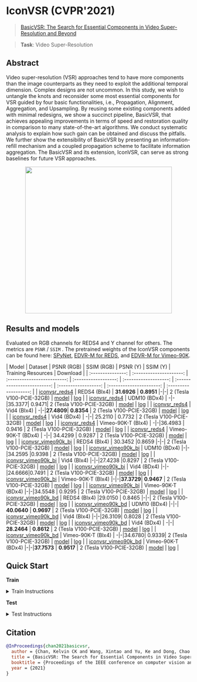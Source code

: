# IconVSR (CVPR'2021)

> [BasicVSR: The Search for Essential Components in Video Super-Resolution and Beyond](https://arxiv.org/abs/2012.02181)

> **Task**: Video Super-Resolution

<!-- [ALGORITHM] -->

## Abstract

<!-- [ABSTRACT] -->

Video super-resolution (VSR) approaches tend to have more components than the image counterparts as they need to exploit the additional temporal dimension. Complex designs are not uncommon. In this study, we wish to untangle the knots and reconsider some most essential components for VSR guided by four basic functionalities, i.e., Propagation, Alignment, Aggregation, and Upsampling. By reusing some existing components added with minimal redesigns, we show a succinct pipeline, BasicVSR, that achieves appealing improvements in terms of speed and restoration quality in comparison to many state-of-the-art algorithms. We conduct systematic analysis to explain how such gain can be obtained and discuss the pitfalls. We further show the extensibility of BasicVSR by presenting an information-refill mechanism and a coupled propagation scheme to facilitate information aggregation. The BasicVSR and its extension, IconVSR, can serve as strong baselines for future VSR approaches.

<!-- [IMAGE] -->

<div align=center >
 <img src="https://user-images.githubusercontent.com/7676947/144011348-c58101d4-5f69-4e58-be2b-7accd07b06fa.png" width="400"/>
</div >

## Results and models

Evaluated on RGB channels for REDS4 and Y channel for others. The metrics are `PSNR` / `SSIM` .
The pretrained weights of the IconVSR components can be found here: [SPyNet](https://download.openmmlab.com/mmediting/restorers/basicvsr/spynet_20210409-c6c1bd09.pth), [EDVR-M for REDS](https://download.openmmlab.com/mmediting/restorers/iconvsr/edvrm_reds_20210413-3867262f.pth), and [EDVR-M for Vimeo-90K](https://download.openmmlab.com/mmediting/restorers/iconvsr/edvrm_vimeo90k_20210413-e40e99a8.pth).

|       Model       | Dataset |  PSNR (RGB) | SSIM (RGB) |  PSNR (Y) | SSIM (Y) |   Training Resources    |       Download        |
| :---------------: | :---------------------: | :-------------------------: | :------------------: | :-------------------: | :-------------------------: | :------------------: | :----------------------: | :-------------------: |
| [iconvsr_reds4](./iconvsr_2xb4_reds4.py) | REDS4 (BIx4) | **31.6926** | **0.8951**  |-|-| 2 (Tesla V100-PCIE-32GB) | [model](https://download.openmmlab.com/mmediting/restorers/iconvsr/iconvsr_reds4_20210413-9e09d621.pth) | [log](https://download.openmmlab.com/mmediting/restorers/iconvsr/iconvsr_reds4_20210413_222735.log.json) |
| [iconvsr_reds4](./iconvsr_2xb4_reds4.py) | UDM10 (BDx4)   | -|-|35.3377| 0.9471| 2 (Tesla V100-PCIE-32GB) | [model](https://download.openmmlab.com/mmediting/restorers/iconvsr/iconvsr_reds4_20210413-9e09d621.pth) | [log](https://download.openmmlab.com/mmediting/restorers/iconvsr/iconvsr_reds4_20210413_222735.log.json) |
| [iconvsr_reds4](./iconvsr_2xb4_reds4.py) | Vid4 (BIx4)   | -|-|**27.4809**| **0.8354** | 2 (Tesla V100-PCIE-32GB) | [model](https://download.openmmlab.com/mmediting/restorers/iconvsr/iconvsr_reds4_20210413-9e09d621.pth) | [log](https://download.openmmlab.com/mmediting/restorers/iconvsr/iconvsr_reds4_20210413_222735.log.json) |
| [iconvsr_reds4](./iconvsr_2xb4_reds4.py) | Vid4 (BDx4)   | -|-|  25.2110  |  0.7732 | 2 (Tesla V100-PCIE-32GB) | [model](https://download.openmmlab.com/mmediting/restorers/iconvsr/iconvsr_reds4_20210413-9e09d621.pth) | [log](https://download.openmmlab.com/mmediting/restorers/iconvsr/iconvsr_reds4_20210413_222735.log.json) |
| [iconvsr_reds4](./iconvsr_2xb4_reds4.py) | Vimeo-90K-T (BIx4)   | -|-|36.4983  | 0.9416  | 2 (Tesla V100-PCIE-32GB) | [model](https://download.openmmlab.com/mmediting/restorers/iconvsr/iconvsr_reds4_20210413-9e09d621.pth) | [log](https://download.openmmlab.com/mmediting/restorers/iconvsr/iconvsr_reds4_20210413_222735.log.json) |
| [iconvsr_reds4](./iconvsr_2xb4_reds4.py) | Vimeo-90K-T (BDx4)   | -|-| 34.4299 | 0.9287   | 2 (Tesla V100-PCIE-32GB) | [model](https://download.openmmlab.com/mmediting/restorers/iconvsr/iconvsr_reds4_20210413-9e09d621.pth) | [log](https://download.openmmlab.com/mmediting/restorers/iconvsr/iconvsr_reds4_20210413_222735.log.json) |
| [iconvsr_vimeo90k_bi](./iconvsr_2xb4_vimeo90k-bi.py) | REDS4 (BIx4) | 30.3452 |0.8659 |-|-| 2 (Tesla V100-PCIE-32GB) | [model](https://download.openmmlab.com/mmediting/restorers/iconvsr/iconvsr_vimeo90k_bi_20210413-7c7418dc.pth) | [log](https://download.openmmlab.com/mmediting/restorers/iconvsr/iconvsr_vimeo90k_bi_20210413_222757.log.json) |
| [iconvsr_vimeo90k_bi](./iconvsr_2xb4_vimeo90k-bi.py) | UDM10 (BDx4)   |-|-|34.2595 |0.9398 | 2 (Tesla V100-PCIE-32GB) | [model](https://download.openmmlab.com/mmediting/restorers/iconvsr/iconvsr_vimeo90k_bi_20210413-7c7418dc.pth) | [log](https://download.openmmlab.com/mmediting/restorers/iconvsr/iconvsr_vimeo90k_bi_20210413_222757.log.json) |
| [iconvsr_vimeo90k_bi](./iconvsr_2xb4_vimeo90k-bi.py) |  Vid4 (BIx4)   |-|-|27.4238  |0.8297   | 2 (Tesla V100-PCIE-32GB) | [model](https://download.openmmlab.com/mmediting/restorers/iconvsr/iconvsr_vimeo90k_bi_20210413-7c7418dc.pth) | [log](https://download.openmmlab.com/mmediting/restorers/iconvsr/iconvsr_vimeo90k_bi_20210413_222757.log.json) |
| [iconvsr_vimeo90k_bi](./iconvsr_2xb4_vimeo90k-bi.py) | Vid4 (BDx4)   |-|-|24.6666|0.7491 | 2 (Tesla V100-PCIE-32GB) | [model](https://download.openmmlab.com/mmediting/restorers/iconvsr/iconvsr_vimeo90k_bi_20210413-7c7418dc.pth) | [log](https://download.openmmlab.com/mmediting/restorers/iconvsr/iconvsr_vimeo90k_bi_20210413_222757.log.json) |
| [iconvsr_vimeo90k_bi](./iconvsr_2xb4_vimeo90k-bi.py) | Vimeo-90K-T (BIx4)   |-|-|**37.3729**| **0.9467** | 2 (Tesla V100-PCIE-32GB) | [model](https://download.openmmlab.com/mmediting/restorers/iconvsr/iconvsr_vimeo90k_bi_20210413-7c7418dc.pth) | [log](https://download.openmmlab.com/mmediting/restorers/iconvsr/iconvsr_vimeo90k_bi_20210413_222757.log.json) |
| [iconvsr_vimeo90k_bi](./iconvsr_2xb4_vimeo90k-bi.py) | Vimeo-90K-T (BDx4)   |-|-|34.5548 | 0.9295 | 2 (Tesla V100-PCIE-32GB) | [model](https://download.openmmlab.com/mmediting/restorers/iconvsr/iconvsr_vimeo90k_bi_20210413-7c7418dc.pth) | [log](https://download.openmmlab.com/mmediting/restorers/iconvsr/iconvsr_vimeo90k_bi_20210413_222757.log.json) |
| [iconvsr_vimeo90k_bd](./iconvsr_2xb4_vimeo90k-bd.py) | REDS4 (BIx4) |29.0150 | 0.8465 |-|-| 2 (Tesla V100-PCIE-32GB) | [model](https://download.openmmlab.com/mmediting/restorers/iconvsr/iconvsr_vimeo90k_bd_20210414-5f38cb34.pth) | [log](https://download.openmmlab.com/mmediting/restorers/iconvsr/iconvsr_vimeo90k_bd_20210414_084128.log.json) |
| [iconvsr_vimeo90k_bd](./iconvsr_2xb4_vimeo90k-bd.py) | UDM10 (BDx4)   |-|-| **40.0640** | **0.9697** | 2 (Tesla V100-PCIE-32GB) | [model](https://download.openmmlab.com/mmediting/restorers/iconvsr/iconvsr_vimeo90k_bd_20210414-5f38cb34.pth) | [log](https://download.openmmlab.com/mmediting/restorers/iconvsr/iconvsr_vimeo90k_bd_20210414_084128.log.json) |
| [iconvsr_vimeo90k_bd](./iconvsr_2xb4_vimeo90k-bd.py) | Vid4 (BIx4)   |-|-|26.3109| 0.8028 | 2 (Tesla V100-PCIE-32GB) | [model](https://download.openmmlab.com/mmediting/restorers/iconvsr/iconvsr_vimeo90k_bd_20210414-5f38cb34.pth) | [log](https://download.openmmlab.com/mmediting/restorers/iconvsr/iconvsr_vimeo90k_bd_20210414_084128.log.json) |
| [iconvsr_vimeo90k_bd](./iconvsr_2xb4_vimeo90k-bd.py) | Vid4 (BDx4)   | -|-|   **28.2464** | **0.8612** | 2 (Tesla V100-PCIE-32GB) | [model](https://download.openmmlab.com/mmediting/restorers/iconvsr/iconvsr_vimeo90k_bd_20210414-5f38cb34.pth) | [log](https://download.openmmlab.com/mmediting/restorers/iconvsr/iconvsr_vimeo90k_bd_20210414_084128.log.json) |
| [iconvsr_vimeo90k_bd](./iconvsr_2xb4_vimeo90k-bd.py) | Vimeo-90K-T (BIx4)   | -|-|34.6780| 0.9339| 2 (Tesla V100-PCIE-32GB) | [model](https://download.openmmlab.com/mmediting/restorers/iconvsr/iconvsr_vimeo90k_bd_20210414-5f38cb34.pth) | [log](https://download.openmmlab.com/mmediting/restorers/iconvsr/iconvsr_vimeo90k_bd_20210414_084128.log.json) |
| [iconvsr_vimeo90k_bd](./iconvsr_2xb4_vimeo90k-bd.py) | Vimeo-90K-T (BDx4)   |-|-|**37.7573** | **0.9517** | 2 (Tesla V100-PCIE-32GB) | [model](https://download.openmmlab.com/mmediting/restorers/iconvsr/iconvsr_vimeo90k_bd_20210414-5f38cb34.pth) | [log](https://download.openmmlab.com/mmediting/restorers/iconvsr/iconvsr_vimeo90k_bd_20210414_084128.log.json) |

## Quick Start

**Train**

<details>
<summary>Train Instructions</summary>

You can use the following commands to train a model with cpu or single/multiple GPUs.

```shell
# cpu train
CUDA_VISIBLE_DEVICES=-1 python tools/train.py configs/iconvsr/iconvsr_2xb4_reds4.py

# single-gpu train
python tools/train.py configs/iconvsr/iconvsr_2xb4_reds4.py

# multi-gpu train
./tools/dist_train.sh configs/iconvsr/iconvsr_2xb4_reds4.py 8
```

For more details, you can refer to **Train a model** part in [train_test.md](/docs/en/user_guides/train_test.md#Train-a-model-in-MMagic).

</details>

**Test**

<details>
<summary>Test Instructions</summary>

You can use the following commands to test a model with cpu or single/multiple GPUs.

```shell
# cpu test
CUDA_VISIBLE_DEVICES=-1 python tools/test.py configs/iconvsr/iconvsr_2xb4_reds4.py https://download.openmmlab.com/mmediting/restorers/iconvsr/iconvsr_reds4_20210413-9e09d621.pth

# single-gpu test
python tools/test.py configs/iconvsr/iconvsr_2xb4_reds4.py https://download.openmmlab.com/mmediting/restorers/iconvsr/iconvsr_reds4_20210413-9e09d621.pth

# multi-gpu test
./tools/dist_test.sh configs/iconvsr/iconvsr_2xb4_reds4.py https://download.openmmlab.com/mmediting/restorers/iconvsr/iconvsr_reds4_20210413-9e09d621.pth 8
```

For more details, you can refer to **Test a pre-trained model** part in [train_test.md](/docs/en/user_guides/train_test.md#Test-a-pre-trained-model-in-MMagic).

</details>

## Citation

```bibtex
@InProceedings{chan2021basicvsr,
  author = {Chan, Kelvin CK and Wang, Xintao and Yu, Ke and Dong, Chao and Loy, Chen Change},
  title = {BasicVSR: The Search for Essential Components in Video Super-Resolution and Beyond},
  booktitle = {Proceedings of the IEEE conference on computer vision and pattern recognition},
  year = {2021}
}
```
